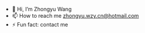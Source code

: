 - 👋 Hi, I’m Zhongyu Wang
- 📫 How to reach me zhongyu.wzy.cn@hotmail.com
- ⚡ Fun fact: contact me

<!---
zhongyu-wzy/zhongyu-wzy is a ✨ special ✨ repository because its `README.md` (this file) appears on your GitHub profile.
You can click the Preview link to take a look at your changes.
--->

